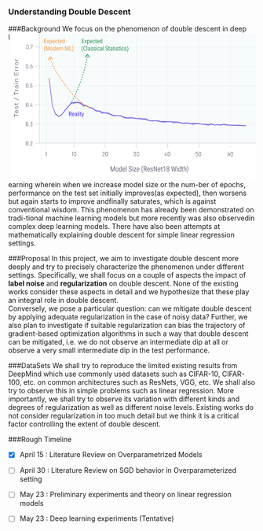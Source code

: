 ### Understanding Double Descent      

###Background
<img align="right" width="500" height="300" src="/img/double_descent.png"> 
We focus on the phenomenon of double descent in deep learning wherein when we increase model size or 
the num-ber of epochs, performance on the test set initially improves(as expected), 
then worsens but again starts to improve andfinally saturates, which is against conventional wisdom.
This phenomenon has already been demonstrated on tradi-tional machine 
learning models but more recently was also observedin complex deep learning models. 
There have also been attempts at mathematically explaining
double descent for simple linear regression settings.



###Proposal
In this project, we aim to investigate double descent more deeply and try to precisely 
characterize the phenomenon under different settings. 
Specifically, we shall focus on a couple of aspects the impact of **label noise** and **regularization** on 
double descent. None of the existing works consider these aspects in detail and we hypothesize that these 
play an integral role in double descent.   
Conversely, we pose a particular question: can we mitigate double descent by applying adequate regularization 
in the case of noisy data? Further, we also plan to investigate if suitable regularization can 
bias the trajectory of gradient-based optimization algorithms in such a way that double descent can 
be mitigated, i.e. we do not observe an intermediate dip at all or observe a very small intermediate 
dip in the test performance.

###DataSets
We shall try to reproduce the limited existing results from DeepMind which use commonly used 
datasets such as CIFAR-10, CIFAR-100, etc. on common architectures such as ResNets, VGG, etc. 
We shall also try to observe this in simple problems such as linear regression. 
More importantly, we shall try to observe its variation with different kinds and 
degrees of regularization as well as different noise levels. Existing works 
do not consider regularization in too much detail but we think it is a critical factor 
controlling the extent of double descent.


###Rough Timeline
-[x] April 15 : Literature Review on Overparametrized Models   
-[ ] April 30 : Literature Review on SGD behavior in Overparameterized setting     
-[ ] May 23 : Preliminary experiments and theory on linear regression models   
-[ ] May 23 : Deep learning experiments (Tentative)   



